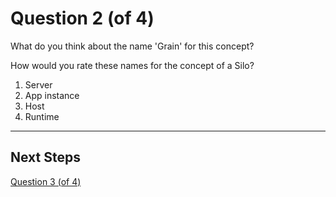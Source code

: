 # Question 2 (of 4)

What do you think about the name 'Grain' for this concept? 

How would you rate these names for the concept of a Silo?

1. Server
2. App instance
3. Host
4. Runtime

---

## Next Steps

[Question 3 (of 4)](question03.md)